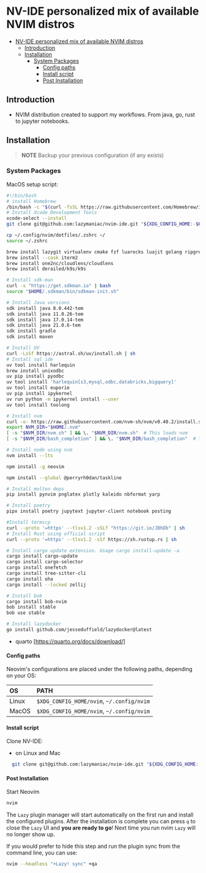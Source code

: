 # NV-IDE personalized mix of available NVIM distros

<!--toc:start-->
- [NV-IDE personalized mix of available NVIM distros](#nv-ide-personalized-mix-of-available-nvim-distros)
  - [Introduction](#introduction)
  - [Installation](#installation)
    - [System Packages](#system-packages)
      - [Config paths](#config-paths)
      - [Install script](#install-script)
      - [Post Installation](#post-installation)
<!--toc:end-->

## Introduction

- NVIM distribution created to support my workflows. From java, go, rust to
  jupyter notebooks.

## Installation

> **NOTE**
> Backup your previous configuration (if any exists)

### System Packages
MacOS setup script:
```bash
#!/bin/bash
# install Homebrew
/bin/bash -c "$(curl -fsSL https://raw.githubusercontent.com/Homebrew/install/HEAD/install.sh)"
# Install Xcode Development Tools
xcode-select --install
git clone git@github.com:lazymaniac/nvim-ide.git "${XDG_CONFIG_HOME:-$HOME/.config}"/nvim

cp ~/.config/nvim/dotfiles/.zshrc ~/
source ~/.zshrc

brew install lazygit virtualenv cmake fzf luarocks luajit golang ripgrep ncdu zoxide bat eza btop fd fastfetch oh-my-posh bagels podman-tui
brew install --cask iterm2
brew install one2nc/cloudlens/cloudlens
brew install derailed/k9s/k9s

# Install sdk-man
curl -s "https://get.sdkman.io" | bash
source "$HOME/.sdkman/bin/sdkman-init.sh"

# Install Java versions
sdk install java 8.0.442-tem
sdk install java 11.0.26-tem
sdk install java 17.0.14-tem
sdk install java 21.0.6-tem
sdk install gradle
sdk install maven

# Install UV
curl -LsSf https://astral.sh/uv/install.sh | sh
# Install sql ide
uv tool install harlequin
brew install unixodbc
uv pip install pyodbc
uv tool install 'harlequin[s3,mysql,odbc,databricks,bigquery]'
uv tool install euporie
uv pip install ipykernel
uv run python -m ipykernel install --user
uv tool install toolong

# Install nvm
curl -o- https://raw.githubusercontent.com/nvm-sh/nvm/v0.40.2/install.sh | bash
export NVM_DIR="$HOME/.nvm"
[ -s "$NVM_DIR/nvm.sh" ] && \. "$NVM_DIR/nvm.sh"  # This loads nvm
[ -s "$NVM_DIR/bash_completion" ] && \. "$NVM_DIR/bash_completion"  # This loads nvm bash_completion

# Install node using nvm
nvm install --lts

npm install -g neovim

npm install --global @perryrh0dan/taskline

# Install molten deps
pip install pynvim pnglatex plotly kaleido nbformat yarp

# Install poetry
pipx install poetry jupytext jupyter-client notebook posting

#Install termscp
curl --proto '=https' --tlsv1.2 -sSLf "https://git.io/JBhDb" | sh
# Install Rust using official script
curl --proto '=https' --tlsv1.2 -sSf https://sh.rustup.rs | sh

# Install cargo update extension. Usage cargo install-update -a
cargo install cargo-update
cargo install cargo-selector
cargo install onefetch
cargo install tree-sitter-cli
cargo install oha
cargo install --locked zellij

# Install bob
cargo install bob-nvim
bob install stable
bob use stable

# Install lazydocker
go install github.com/jesseduffield/lazydocker@latest
```

- quarto [https://quarto.org/docs/download/]

#### Config paths

Neovim's configurations are placed under the following paths, depending on your
OS:

| OS    | PATH                                      |
| :---- | :---------------------------------------- |
| Linux | `$XDG_CONFIG_HOME/nvim`, `~/.config/nvim` |
| MacOS | `$XDG_CONFIG_HOME/nvim`, `~/.config/nvim` |

#### Install script

Clone NV-IDE:

- on Linux and Mac

```sh
  git clone git@github.com:lazymaniac/nvim-ide.git "${XDG_CONFIG_HOME:-$HOME/.config}"/nvim
```

#### Post Installation

Start Neovim

```sh
nvim
```

The `Lazy` plugin manager will start automatically on the first run and install
the configured plugins. After the installation is complete you can press `q` to
close the `Lazy` UI and **you are ready to go**! Next time you run nvim `Lazy`
will no longer show up.

If you would prefer to hide this step and run the plugin sync from the command
line, you can use:

```sh
nvim --headless "+Lazy! sync" +qa
```
